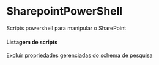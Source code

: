 # SharepointPowerShell
Scripts powershell para manipular o SharePoint

#### Listagem de scripts

[Excluir propriedades gerenciadas do schema de pesquisa](https://github.com/pedromneto/SharepointPowerShell/blob/master/Script_Remove_ManagedProperties_SearchSchema.ps1)